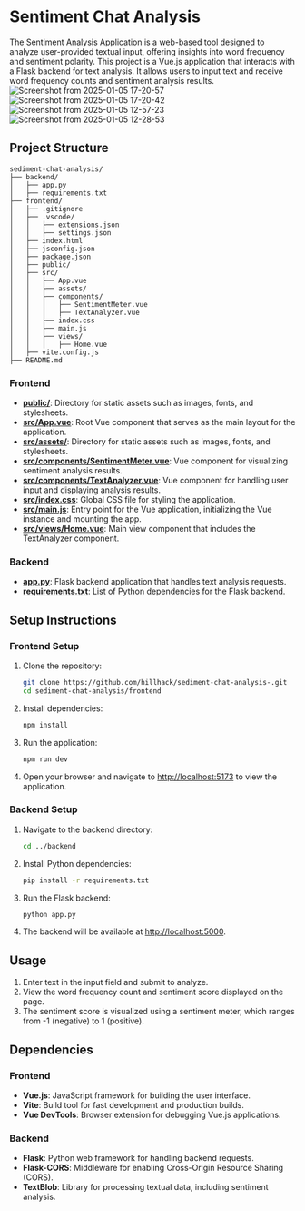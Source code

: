 # Sentiment Chat Analysis

The Sentiment Analysis Application is a web-based tool designed to analyze user-provided textual input, offering insights into word frequency and sentiment polarity. This project is a Vue.js application that interacts with a Flask backend for text analysis. It allows users to input text and receive word frequency counts and sentiment analysis results.
![Screenshot from 2025-01-05 17-20-57](https://github.com/user-attachments/assets/b3bc7479-2961-45bd-86b1-2071ba42d58b)
![Screenshot from 2025-01-05 17-20-42](https://github.com/user-attachments/assets/1febabd9-0cf8-4d52-8536-5d3ea3d36afd)
![Screenshot from 2025-01-05 12-57-23](https://github.com/user-attachments/assets/421ba6af-011a-436f-a946-85f5e81bc539)
![Screenshot from 2025-01-05 12-28-53](https://github.com/user-attachments/assets/dbeef9c8-11ed-4dd9-9c64-f4c97ce27399)



## Project Structure

```
sediment-chat-analysis/
├── backend/
│   ├── app.py
│   ├── requirements.txt
├── frontend/
│   ├── .gitignore
│   ├── .vscode/
│   │   ├── extensions.json
│   │   ├── settings.json
│   ├── index.html
│   ├── jsconfig.json
│   ├── package.json
│   ├── public/
│   ├── src/
│   │   ├── App.vue
│   │   ├── assets/
│   │   ├── components/
│   │   │   ├── SentimentMeter.vue
│   │   │   ├── TextAnalyzer.vue
│   │   ├── index.css
│   │   ├── main.js
│   │   ├── views/
│   │   │   ├── Home.vue
│   ├── vite.config.js
├── README.md
```

### Frontend
- **[public/](frontend/public/)**: Directory for static assets such as images, fonts, and stylesheets.
- **[src/App.vue](frontend/src/App.vue)**: Root Vue component that serves as the main layout for the application.
- **[src/assets/](frontend/src/assets/)**: Directory for static assets such as images, fonts, and stylesheets.
- **[src/components/SentimentMeter.vue](frontend/src/components/SentimentMeter.vue)**: Vue component for visualizing sentiment analysis results.
- **[src/components/TextAnalyzer.vue](frontend/src/components/TextAnalyzer.vue)**: Vue component for handling user input and displaying analysis results.
- **[src/index.css](frontend/src/index.css)**: Global CSS file for styling the application.
- **[src/main.js](frontend/src/main.js)**: Entry point for the Vue application, initializing the Vue instance and mounting the app.
- **[src/views/Home.vue](frontend/src/views/Home.vue)**: Main view component that includes the TextAnalyzer component.


### Backend
- **[app.py](backend/app.py)**: Flask backend application that handles text analysis requests.
- **[requirements.txt](backend/requirements.txt)**: List of Python dependencies for the Flask backend.

## Setup Instructions

### Frontend Setup
1. Clone the repository:
   ```bash
   git clone https://github.com/hillhack/sediment-chat-analysis-.git
   cd sediment-chat-analysis/frontend
   ```

2. Install dependencies:
   ```bash
   npm install
   ```

3. Run the application:
   ```bash
   npm run dev
   ```

4. Open your browser and navigate to [http://localhost:5173](http://localhost:5173) to view the application.

### Backend Setup
1. Navigate to the backend directory:
   ```bash
   cd ../backend
   ```

2. Install Python dependencies:
   ```bash
   pip install -r requirements.txt
   ```

3. Run the Flask backend:
   ```bash
   python app.py
   ```

4. The backend will be available at [http://localhost:5000](http://localhost:5000).

## Usage
1. Enter text in the input field and submit to analyze.
2. View the word frequency count and sentiment score displayed on the page.
3. The sentiment score is visualized using a sentiment meter, which ranges from -1 (negative) to 1 (positive).

## Dependencies

### Frontend
- **Vue.js**: JavaScript framework for building the user interface.
- **Vite**: Build tool for fast development and production builds.
- **Vue DevTools**: Browser extension for debugging Vue.js applications.

### Backend
- **Flask**: Python web framework for handling backend requests.
- **Flask-CORS**: Middleware for enabling Cross-Origin Resource Sharing (CORS).
- **TextBlob**: Library for processing textual data, including sentiment analysis.
